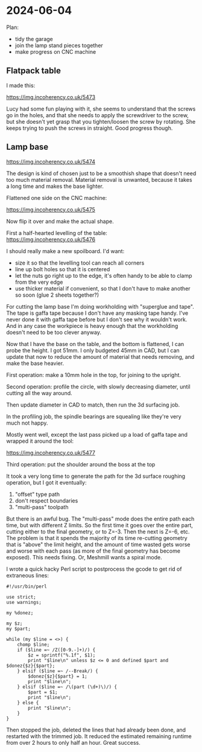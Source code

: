 # 2024-06-04

Plan:

 * tidy the garage
 * join the lamp stand pieces together
 * make progress on CNC machine

## Flatpack table

I made this:

https://img.incoherency.co.uk/5473

Lucy had some fun playing with it, she seems to understand that the screws go in the holes, and that
she needs to apply the screwdriver to the screw, but she doesn't yet grasp that you tighten/loosen the
screw by rotating. She keeps trying to push the screws in straight. Good progress though.

## Lamp base

https://img.incoherency.co.uk/5474

The design is kind of chosen just to be a smoothish shape that doesn't need too much material removal.
Material removal is unwanted, because it takes a long time and makes the base lighter.

Flattened one side on the CNC machine:

https://img.incoherency.co.uk/5475

Now flip it over and make the actual shape.

First a half-hearted levelling of the table: https://img.incoherency.co.uk/5476

I should really make a new spoilboard. I'd want:

 * size it so that the levelling tool can reach all corners
 * line up bolt holes so that it is centered
 * let the nuts go right up to the edge, it's often handy to be able to clamp from the very edge
 * use thicker material if convenient, so that I don't have to make another so soon (glue 2 sheets together?)

For cutting the lamp base I'm doing workholding with "superglue and tape". The tape is gaffa tape because
I don't have any masking tape handy. I've never done it with gaffa tape before but I don't see why it
wouldn't work. And in any case the workpiece is heavy enough that the workholding doesn't need to be too
clever anyway.

Now that I have the base on the table, and the bottom is flattened, I can probe the height. I got 51mm.
I only budgeted 45mm in CAD, but I can update that now to reduce the amount of material that needs removing,
and make the base heavier.

First operation: make a 10mm hole in the top, for joining to the upright.

Second operation: profile the circle, with slowly decreasing diameter, until cutting all the way around.

Then update diameter in CAD to match, then run the 3d surfacing job.

In the profiling job, the spindle bearings are squealing like they're very much not happy.

Mostly went well, except the last pass picked up a load of gaffa tape and wrapped it around the tool:

https://img.incoherency.co.uk/5477

Third operation: put the shoulder around the boss at the top

It took a very long time to generate the path for the 3d surface roughing operation, but I got it eventually:

 1. "offset" type path
 2. don't respect boundaries
 3. "multi-pass" toolpath

But there is an awful bug. The "multi-pass" mode does the entire path each time, but with different Z limits. So the
first time it goes over the entire part, cutting either to the final geometry, or to Z=-3. Then the next is Z=-6, etc.
The problem is that it spends the majority of its time re-cutting geometry that is "above" the limit height, and the
amount of time wasted gets worse and worse with each pass (as more of the final geometry has become exposed).
This needs fixing. Or, Meshmill wants a spiral mode.

I wrote a quick hacky Perl script to postprocess the gcode to get rid of extraneous lines:


    #!/usr/bin/perl

    use strict;
    use warnings;

    my %donez;

    my $z;
    my $part;

    while (my $line = <>) {
        chomp $line;
        if ($line =~ /Z([0-9.-]+)/) {
            $z = sprintf("%.1f", $1);
            print "$line\n" unless $z <= 0 and defined $part and $donez{$z}{$part};
        } elsif ($line =~ /--Break/) {
            $donez{$z}{$part} = 1;
            print "$line\n";
        } elsif ($line =~ /\(part (\d+)\)/) {
            $part = $1;
            print "$line\n";
        } else {
            print "$line\n";
        }
    }

Then stopped the job, deleted the lines that had already been done, and restarted with the trimmed job. It
reduced the estimated remaining runtime from over 2 hours to only half an hour. Great success.
